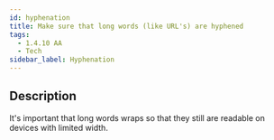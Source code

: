 ```yaml
---
id: hyphenation
title: Make sure that long words (like URL's) are hyphened
tags:
  - 1.4.10 AA
  - Tech
sidebar_label: Hyphenation
---
```


## Description

It's important that long words wraps so that they still are readable on devices with limited width.
